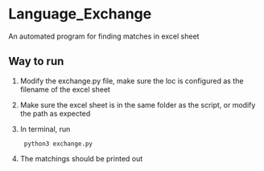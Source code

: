 # Language_Exchange
 An automated program for finding matches in excel sheet

## Way to run
1. Modify the exchange.py file, make sure the loc is configured as the filename of the excel sheet
2. Make sure the excel sheet is in the same folder as the script, or modify the path as expected
3. In terminal, run

        python3 exchange.py
  
4. The matchings should be printed out
